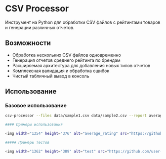 # CSV Processor

Инструмент на Python для обработки CSV файлов с рейтингами товаров и генерации различных отчетов.

## Возможности

- Обработка нескольких CSV файлов одновременно
- Генерация отчетов среднего рейтинга по брендам
- Расширяемая архитектура для добавления новых типов отчетов
- Комплексная валидация и обработка ошибок
- Чистый табличный вывод в консоль

## Использование

### Базовое использование

```bash
csv-processor --files data/sample1.csv data/sample2.csv --report average-rating

#### Примеры использования

<img width="1354" height="376" alt="average_rating" src="https://github.com/user-attachments/assets/3f9b1849-0cc3-42ff-8ea7-0bb346af0f94" />

##### Примеры тестов

<img width="1362" height="389" alt="test" src="https://github.com/user-attachments/assets/6934e101-77ad-46b5-b29d-2f42ba3d11c2" />
